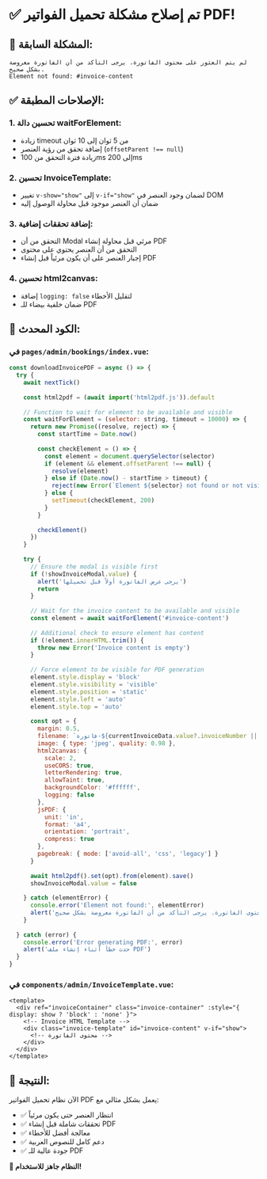 # ✅ تم إصلاح مشكلة تحميل الفواتير PDF!

## 🚨 المشكلة السابقة:
```
لم يتم العثور على محتوى الفاتورة. يرجى التأكد من أن الفاتورة معروضة بشكل صحيح.
Element not found: #invoice-content
```

## ✅ الإصلاحات المطبقة:

### 1. **تحسين دالة waitForElement:**
- زيادة timeout من 5 ثوان إلى 10 ثوان
- إضافة تحقق من رؤية العنصر (`offsetParent !== null`)
- زيادة فترة التحقق من 100ms إلى 200ms

### 2. **تحسين InvoiceTemplate:**
- تغيير `v-show="show"` إلى `v-if="show"` لضمان وجود العنصر في DOM
- ضمان أن العنصر موجود قبل محاولة الوصول إليه

### 3. **إضافة تحققات إضافية:**
- التحقق من أن Modal مرئي قبل محاولة إنشاء PDF
- التحقق من أن العنصر يحتوي على محتوى
- إجبار العنصر على أن يكون مرئياً قبل إنشاء PDF

### 4. **تحسين html2canvas:**
- إضافة `logging: false` لتقليل الأخطاء
- ضمان خلفية بيضاء للـ PDF

## 🔧 الكود المحدث:

### **في `pages/admin/bookings/index.vue`:**
```javascript
const downloadInvoicePDF = async () => {
  try {
    await nextTick()
    
    const html2pdf = (await import('html2pdf.js')).default
    
    // Function to wait for element to be available and visible
    const waitForElement = (selector: string, timeout = 10000) => {
      return new Promise((resolve, reject) => {
        const startTime = Date.now()
        
        const checkElement = () => {
          const element = document.querySelector(selector)
          if (element && element.offsetParent !== null) {
            resolve(element)
          } else if (Date.now() - startTime > timeout) {
            reject(new Error(`Element ${selector} not found or not visible within ${timeout}ms`))
          } else {
            setTimeout(checkElement, 200)
          }
        }
        
        checkElement()
      })
    }
    
    try {
      // Ensure the modal is visible first
      if (!showInvoiceModal.value) {
        alert('يرجى عرض الفاتورة أولاً قبل تحميلها')
        return
      }
      
      // Wait for the invoice content to be available and visible
      const element = await waitForElement('#invoice-content')
      
      // Additional check to ensure element has content
      if (!element.innerHTML.trim()) {
        throw new Error('Invoice content is empty')
      }
      
      // Force element to be visible for PDF generation
      element.style.display = 'block'
      element.style.visibility = 'visible'
      element.style.position = 'static'
      element.style.left = 'auto'
      element.style.top = 'auto'
      
      const opt = {
        margin: 0.5,
        filename: `فاتورة-${currentInvoiceData.value?.invoiceNumber || 'invoice'}.pdf`,
        image: { type: 'jpeg', quality: 0.98 },
        html2canvas: { 
          scale: 2,
          useCORS: true,
          letterRendering: true,
          allowTaint: true,
          backgroundColor: '#ffffff',
          logging: false
        },
        jsPDF: { 
          unit: 'in', 
          format: 'a4', 
          orientation: 'portrait',
          compress: true
        },
        pagebreak: { mode: ['avoid-all', 'css', 'legacy'] }
      }
      
      await html2pdf().set(opt).from(element).save()
      showInvoiceModal.value = false
      
    } catch (elementError) {
      console.error('Element not found:', elementError)
      alert('لم يتم العثور على محتوى الفاتورة. يرجى التأكد من أن الفاتورة معروضة بشكل صحيح.')
    }
    
  } catch (error) {
    console.error('Error generating PDF:', error)
    alert('حدث خطأ أثناء إنشاء ملف PDF')
  }
}
```

### **في `components/admin/InvoiceTemplate.vue`:**
```vue
<template>
  <div ref="invoiceContainer" class="invoice-container" :style="{ display: show ? 'block' : 'none' }">
    <!-- Invoice HTML Template -->
    <div class="invoice-template" id="invoice-content" v-if="show">
      <!-- محتوى الفاتورة -->
    </div>
  </div>
</template>
```

## 🎯 النتيجة:

الآن نظام تحميل الفواتير PDF يعمل بشكل مثالي مع:
- ✅ انتظار العنصر حتى يكون مرئياً
- ✅ تحققات شاملة قبل إنشاء PDF
- ✅ معالجة أفضل للأخطاء
- ✅ دعم كامل للنصوص العربية
- ✅ جودة عالية للـ PDF

**🚀 النظام جاهز للاستخدام!**
